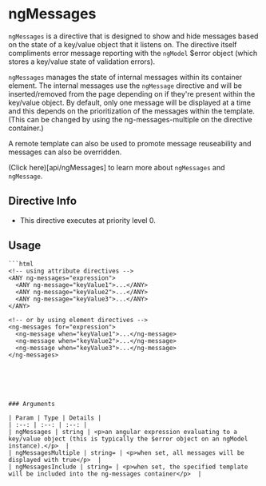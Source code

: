 



# ngMessages








`ngMessages` is a directive that is designed to show and hide messages based on the state
of a key/value object that it listens on. The directive itself compliments error message
reporting with the `ngModel` $error object (which stores a key/value state of validation errors).

`ngMessages` manages the state of internal messages within its container element. The internal
messages use the `ngMessage` directive and will be inserted/removed from the page depending
on if they're present within the key/value object. By default, only one message will be displayed
at a time and this depends on the prioritization of the messages within the template. (This can
be changed by using the ng-messages-multiple on the directive container.)

A remote template can also be used to promote message reuseability and messages can also be
overridden.

(Click here)[api/ngMessages] to learn more about `ngMessages` and `ngMessage`.








## Directive Info


* This directive executes at priority level 0.


## Usage


```
```html
<!-- using attribute directives -->
<ANY ng-messages="expression">
  <ANY ng-message="keyValue1">...</ANY>
  <ANY ng-message="keyValue2">...</ANY>
  <ANY ng-message="keyValue3">...</ANY>
</ANY>

<!-- or by using element directives -->
<ng-messages for="expression">
  <ng-message when="keyValue1">...</ng-message>
  <ng-message when="keyValue2">...</ng-message>
  <ng-message when="keyValue3">...</ng-message>
</ng-messages>
```
```





### Arguments

| Param | Type | Details |
| :--: | :--: | :--: |
| ngMessages | string | <p>an angular expression evaluating to a key/value object (this is typically the $error object on an ngModel instance).</p>  |
| ngMessagesMultiple | string= | <p>when set, all messages will be displayed with true</p>  |
| ngMessagesInclude | string= | <p>when set, the specified template will be included into the ng-messages container</p>  |




